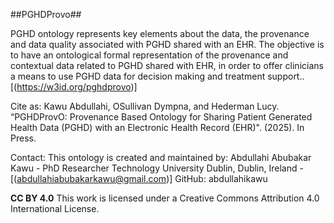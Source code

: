 ##PGHDProvo##

PGHD ontology represents key elements about the data, the provenance and data quality associated with PGHD shared with an EHR. The objective is to have an ontological formal representation of the provenance and contextual data related to PGHD shared with EHR, in order to offer clinicians a means to use PGHD data for decision making and treatment support.. [(https://w3id.org/pghdprovo)]

Cite as: Kawu Abdullahi, OSullivan Dympna, and Hederman Lucy. “PGHDProvO: Provenance Based Ontology for Sharing Patient Generated Health Data (PGHD) with an Electronic Health Record (EHR)". (2025). In Press.

Contact: This ontology is created and maintained by: Abdullahi Abubakar Kawu - PhD Researcher Technology University Dublin, Dublin, Ireland - [(abdullahiabubakarkawu@gmail.com)] 
GitHub: abdullahikawu

**CC BY 4.0**
This work is licensed under a Creative Commons Attribution 4.0 International License.

